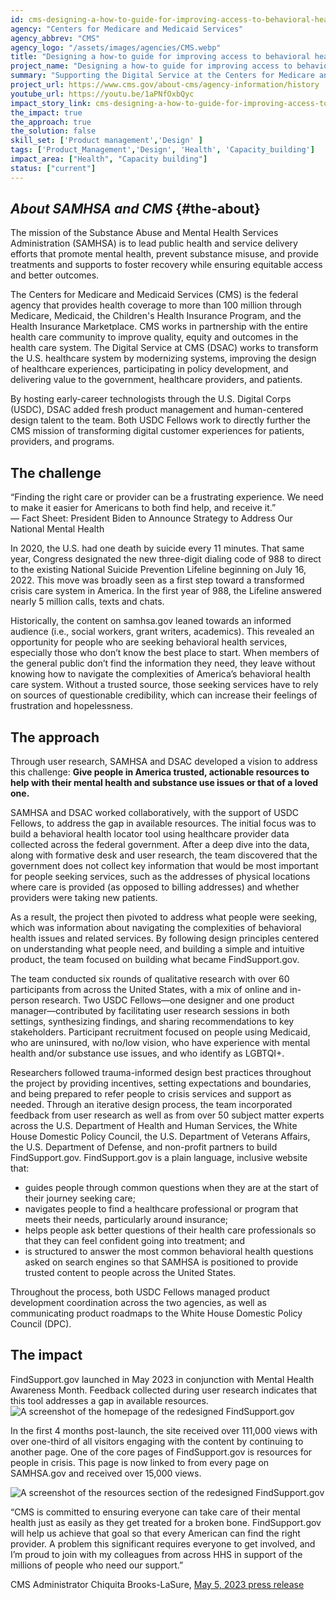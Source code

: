 ```yaml
---
id: cms-designing-a-how-to-guide-for-improving-access-to-behavioral-health-care-and-support
agency: "Centers for Medicare and Medicaid Services"
agency_abbrev: "CMS"
agency_logo: "/assets/images/agencies/CMS.webp"
title: "Designing a how-to guide for improving access to behavioral health care and support through FindSupport.gov"
project_name: "Designing a how-to guide for improving access to behavioral health care and support through FindSupport.gov"
summary: "Supporting the Digital Service at the Centers for Medicare and Medicaid Services in understanding how people move around the U.S. health insurance system and taking action to support the most vulnerable Americans."
project_url: https://www.cms.gov/about-cms/agency-information/history
youtube_url: https://youtu.be/1aPNfOxbQyc
impact_story_link: cms-designing-a-how-to-guide-for-improving-access-to-behavioral-health-care-and-support
the_impact: true
the_approach: true
the_solution: false
skill_set: ['Product management','Design' ]
tags: ['Product_Management','Design', 'Health', 'Capacity_building']
impact_area: ["Health", "Capacity building"]
status: ["current"]
---
```

## *About SAMHSA and CMS* {#the-about}
The mission of the Substance Abuse and Mental Health Services Administration (SAMHSA) is to lead public health and service delivery efforts that promote mental health, prevent substance misuse, and provide treatments and supports to foster recovery while ensuring equitable access and better outcomes. 
 
The Centers for Medicare and Medicaid Services (CMS) is the federal agency that provides health coverage to more than 100 million through Medicare, Medicaid, the Children's Health Insurance Program, and the Health Insurance Marketplace. CMS works in partnership with the entire health care community to improve quality, equity and outcomes in the health care system. The Digital Service at CMS (DSAC) works to transform the U.S. healthcare system by modernizing systems, improving the design of healthcare experiences, participating in policy development, and delivering value to the government, healthcare providers, and patients. 

By hosting early-career technologists through the U.S. Digital Corps (USDC), DSAC added fresh product management and human-centered design talent to the team. Both USDC Fellows work to directly further the CMS mission of transforming digital customer experiences for patients, providers, and programs.

## The challenge
<div class="blog-quote-box">
    <p>“Finding the right care or provider can be a frustrating experience. We need to make it easier for Americans to both find help, and receive it.”
    <br/>
    — <a style="text-decoration: none;" href="https://www.whitehouse.gov/briefing-room/statements-releases/2022/03/01/fact-sheet-president-biden-to-announce-strategy-to-address-our-national-mental-health-crisis-as-part-of-unity-agenda-in-his-first-state-of-the-union/">Fact Sheet</a>: President Biden to Announce Strategy to Address Our National Mental Health
    </p>
</div>

In 2020, the U.S. had one death by suicide every 11 minutes. That same year, Congress designated the new three-digit dialing code of 988 to direct to the existing National Suicide Prevention Lifeline beginning on July 16, 2022. This move was broadly seen as a first step toward a transformed crisis care system in America. In the first year of 988, the Lifeline answered nearly 5 million calls, texts and chats. 

Historically, the content on samhsa.gov leaned towards an informed audience (i.e., social workers, grant writers, academics). This revealed an opportunity for people who are seeking behavioral health services, especially those who don’t know the best place to start. When members of the general public don’t find the information they need, they leave without knowing how to navigate the complexities of America’s behavioral health care system. Without a trusted source, those seeking services have to rely on sources of questionable credibility, which can increase their feelings of frustration and hopelessness.


## The approach

Through user research, SAMHSA and DSAC developed a vision to address this challenge: **Give people in America trusted, actionable resources to help with their mental health and substance use issues or that of a loved one.** 

SAMHSA and DSAC worked collaboratively, with the support of USDC Fellows, to address the gap in available resources. The initial focus was to build a behavioral health locator tool using healthcare provider data collected across the federal government. After a deep dive into the data, along with formative desk and user research, the team discovered that the government does not collect key information that would be most important for people seeking services, such as the addresses of physical locations where care is provided (as opposed to billing addresses) and whether providers were taking new patients.

As a result, the project then pivoted to address what people were seeking, which was information about navigating the complexities of behavioral health issues and related services. By following design principles centered on understanding what people need, and building a simple and intuitive product, the team focused on building what became FindSupport.gov.

The team conducted six rounds of qualitative research with over 60 participants from across the United States, with a mix of online and in-person research. Two USDC Fellows—one designer and one product manager—contributed by facilitating user research sessions in both settings, synthesizing findings, and sharing recommendations to key stakeholders. Participant recruitment focused on people using Medicaid, who are uninsured, with no/low vision, who have experience with mental health and/or substance use issues, and who identify as LGBTQI+. 

Researchers followed trauma-informed design best practices throughout the project by providing incentives, setting expectations and boundaries, and being prepared to refer people to crisis services and support as needed. Through an iterative design process, the team incorporated feedback from user research as well as from over 50 subject matter experts across the U.S. Department of Health and Human Services, the White House Domestic Policy Council, the U.S. Department of Veterans Affairs, the U.S. Department of Defense, and non-profit partners to build FindSupport.gov. FindSupport.gov is a plain language, inclusive website that:

* guides people through common questions when they are at the start of their journey seeking care;
* navigates people to find a healthcare professional or program that meets their needs, particularly around insurance;
* helps people ask better questions of their health care professionals so that they can feel confident going into treatment; and
* is structured to answer the most common behavioral health questions asked on search engines so that SAMHSA is positioned to provide trusted content to people across the United States.

Throughout the process, both USDC Fellows managed product development coordination across the two agencies, as well as communicating product roadmaps to the White House Domestic Policy Council (DPC).  


## The impact 
FindSupport.gov launched in May 2023 in conjunction with Mental Health Awareness Month. Feedback collected during user research indicates that this tool addresses a gap in available resources. 
  <img src="{{site.baseurl}}/assets/images/projects/cms_digital_service_image_1.webp" alt="A screenshot of the homepage of the redesigned FindSupport.gov"/>

In the first 4 months post-launch, the site received over 111,000 views with over one-third of all visitors engaging with the content by continuing to another page. One of the core pages of FindSupport.gov is resources for people in crisis. This page is now linked to from every page on SAMHSA.gov and received over 15,000 views. 

  <img src="{{site.baseurl}}/assets/images/projects/cms_digital_service_image_2.webp" alt="A screenshot of the resources section of the redesigned FindSupport.gov"/>

<div class="blog-quote-box">
    <p>“CMS is committed to ensuring everyone can take care of their mental health just as easily as they get treated for a broken bone. FindSupport.gov will help us achieve that goal so that every American can find the right provider. A problem this significant requires everyone to get involved, and I’m proud to join with my colleagues from across HHS in support of the millions of people who need our support.”
    </p>
    <p>CMS Administrator Chiquita Brooks-LaSure, <a href="https://www.samhsa.gov/newsroom/press-announcements/20230504/hhs-launches-new-website-help-people-find-support-issues-mental-health-drugs-alcohol">May 5, 2023 press release</a></p>
</div>

